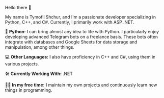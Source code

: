 Hello there 👋

My name is Tymofii Shchur, and I'm a passionate developer specializing in Python, C++, and C#. Currently, I primarily work with ASP .NET.

🐍 **Python:** I can bring almost any idea to life with Python. I particularly enjoy developing advanced Telegram bots on a freelance basis. These bots often integrate with databases and Google Sheets for data storage and manipulation, among other things.

💻 **Other Languages:** I also have proficiency in C++ and C#, using them in various projects.

🛠️ **Currently Working With:** .NET

👨‍💻 **In my free time:** I maintain my own projects and continuously learn new things in programming.

